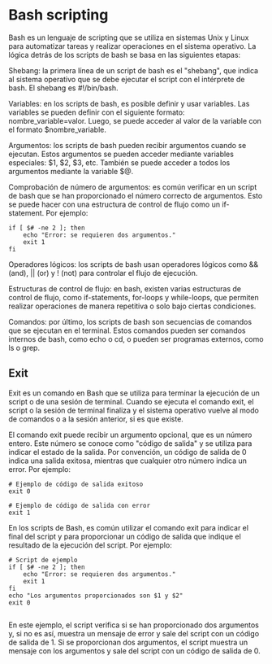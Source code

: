 # Bash scripting
Bash es un lenguaje de scripting que se utiliza en sistemas Unix y Linux para automatizar tareas y realizar operaciones en el sistema operativo. La lógica detrás de los scripts de bash se basa en las siguientes etapas:

Shebang: la primera línea de un script de bash es el "shebang", que indica al sistema operativo que se debe ejecutar el script con el intérprete de bash. El shebang es #!/bin/bash.

Variables: en los scripts de bash, es posible definir y usar variables. Las variables se pueden definir con el siguiente formato: nombre_variable=valor. Luego, se puede acceder al valor de la variable con el formato $nombre_variable.

Argumentos: los scripts de bash pueden recibir argumentos cuando se ejecutan. Estos argumentos se pueden acceder mediante variables especiales: $1, $2, $3, etc. También se puede acceder a todos los argumentos mediante la variable $@.

Comprobación de número de argumentos: es común verificar en un script de bash que se han proporcionado el número correcto de argumentos. Esto se puede hacer con una estructura de control de flujo como un if-statement. Por ejemplo:

```
if [ $# -ne 2 ]; then
    echo "Error: se requieren dos argumentos."
    exit 1
fi
```
Operadores lógicos: los scripts de bash usan operadores lógicos como && (and), || (or) y ! (not) para controlar el flujo de ejecución.

Estructuras de control de flujo: en bash, existen varias estructuras de control de flujo, como if-statements, for-loops y while-loops, que permiten realizar operaciones de manera repetitiva o solo bajo ciertas condiciones.

Comandos: por último, los scripts de bash son secuencias de comandos que se ejecutan en el terminal. Estos comandos pueden ser comandos internos de bash, como echo o cd, o pueden ser programas externos, como ls o grep.

## Exit

Exit es un comando en Bash que se utiliza para terminar la ejecución de un script o de una sesión de terminal. Cuando se ejecuta el comando exit, el script o la sesión de terminal finaliza y el sistema operativo vuelve al modo de comandos o a la sesión anterior, si es que existe.

El comando exit puede recibir un argumento opcional, que es un número entero. Este número se conoce como "código de salida" y se utiliza para indicar el estado de la salida. Por convención, un código de salida de 0 indica una salida exitosa, mientras que cualquier otro número indica un error. Por ejemplo:

```
# Ejemplo de código de salida exitoso
exit 0

# Ejemplo de código de salida con error
exit 1

```
En los scripts de Bash, es común utilizar el comando exit para indicar el final del script y para proporcionar un código de salida que indique el resultado de la ejecución del script. Por ejemplo:

```
# Script de ejemplo
if [ $# -ne 2 ]; then
    echo "Error: se requieren dos argumentos."
    exit 1
fi
echo "Los argumentos proporcionados son $1 y $2"
exit 0


```
En este ejemplo, el script verifica si se han proporcionado dos argumentos y, si no es así, muestra un mensaje de error y sale del script con un código de salida de 1. Si se proporcionan dos argumentos, el script muestra un mensaje con los argumentos y sale del script con un código de salida de 0.
